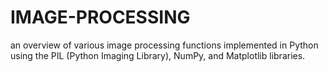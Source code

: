 # IMAGE-PROCESSING
an overview of various image processing functions implemented in Python using the PIL (Python Imaging Library), NumPy, and Matplotlib libraries.
